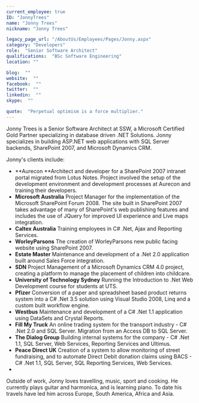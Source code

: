 ```yaml
---
current_employee: true
ID: "JonnyTrees"
name: "Jonny Trees"
nickname: "Jonny Trees"

legacy_page_url: "/AboutUs/Employees/Pages/Jonny.aspx"
category: "Developers"
role:  "Senior Software Architect"
qualifications:  "BSc Software Engineering"
location: ""

blog:  ""
website:  ""
facebook:  ""
twitter:  ""
linkedin:  ""
skype:  ""

quote:  "Perpetual optimism is a force multiplier."
---
```


Jonny Trees is a Senior Software Architect at SSW, a Microsoft Certified Gold Partner specializing in database driven .NET Solutions. Jonny specializes in building ASP.NET web applications with SQL Server backends, SharePoint 2007, and Microsoft Dynamics CRM. 

Jonny's clients include: 

*   **Aurecon **Architect and developer for a SharePoint 2007 intranet portal migrated from Lotus Notes. Project involved the setup of the development environment and development processes at Aurecon and training their developers.
*   **Microsoft Australia** Project Manager for the implementation of the Microsoft SharePoint Forum 2008. The site built in SharePoint 2007 takes advantage of many of SharePoint's web publishing features and includes the use of JQuery for improved UI experience and Live maps integration.
*   **Caltex Australia** Training employees in C# .Net, Ajax and Reporting Services.
*   **WorleyParsons** The creation of WorleyParsons new public facing website using SharePoint 2007.
*   **Estate Master** Maintenance and development of a .Net 2.0 application built around Sales Force integration.
*   **SDN** Project Management of a Microsoft Dynamics CRM 4.0 project, creating a platform to manage the placement of children into childcare.
*   **University of Technology Sydney** Running the Introduction to .Net Web Development course for students at UTS.
*   **Pfizer** Conversion of a paper and spreadsheet based product returns system into a C# .Net 3.5 solution using Visual Studio 2008, Linq and a custom built workflow engine.
*   **Westbus** Maintenance and development of a C# .Net 1.1 application using DataSets and Crystal Reports.
*   **Fill My Truck** An online trading system for the transport industry - C# .Net 2.0 and SQL Server. Migration from an Access DB to SQL Server.
*   **The Dialog Group** Building internal systems for the company - C# .Net 1.1, SQL Server, Web Services, Reporting Services and Ultimus.
*   **Peace Direct UK** Creation of a system to allow monitoring of street fundraising, and to automate Direct Debit donation claims using BACS - C# .Net 1.1, SQL Server, SQL Reporting Services, Web Services.
*   

Outside of work, Jonny loves travelling, music, sport and cooking. He currently plays guitar and harmonica, and is learning piano. To date his travels have led him across Europe, South America, Africa and Asia. 